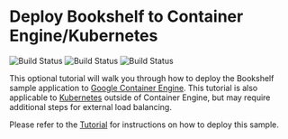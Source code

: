 # Deploy Bookshelf to Container Engine/Kubernetes

![Build Status][ci-badge-cloudsql] ![Build Status][ci-badge-datastore] ![Build Status][ci-badge-mongodb]

[ci-badge-datastore]: https://storage.googleapis.com/nodejs-getting-started-tests-badges/optional-container-engine-datastore.svg
[ci-badge-cloudsql]: https://storage.googleapis.com/nodejs-getting-started-tests-badges/optional-container-engine-cloudsql.svg
[ci-badge-mongodb]: https://storage.googleapis.com/nodejs-getting-started-tests-badges/optional-container-engine-mongodb.svg

This optional tutorial will walk you through how to deploy the Bookshelf sample application to [Google Container Engine](https://cloud.google.com/container-engine/). This tutorial is also applicable to [Kubernetes](http://kubernetes.io/) outside of Container Engine, but may require additional steps for external load balancing.

Please refer to the [Tutorial](https://cloud.google.com/nodejs/tutorials/bookshelf-on-container-engine) for instructions on how to deploy this sample.
